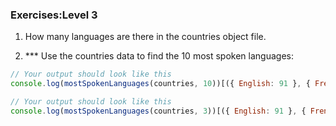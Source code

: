 ### Exercises:Level 3

1. How many languages are there in the countries object file.

1. \*\*\* Use the countries data to find the 10 most spoken languages:

```js
// Your output should look like this
console.log(mostSpokenLanguages(countries, 10))[({ English: 91 }, { French: 45 }, { Arabic: 25 }, { Spanish: 24 }, { Russian: 9 }, { Portuguese: 9 }, { Dutch: 8 }, { German: 7 }, { Chinese: 5 }, { Swahili: 4 }, { Serbian: 4 })]

// Your output should look like this
console.log(mostSpokenLanguages(countries, 3))[({ English: 91 }, { French: 45 }, { Arabic: 25 })]
```
